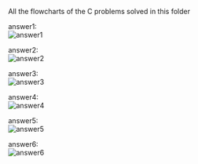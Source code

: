 All the flowcharts of the C problems solved in this folder

answer1: <br>
![answer1](https://github.com/muhammad1234-max/PfFall23/assets/75746019/b740f1a0-a7d3-4e66-bbc2-0beafae49a36) <br>

answer2: <br>
![answer2](https://github.com/muhammad1234-max/PfFall23/assets/75746019/4bd9a2a3-fe5d-4dec-b9c1-f7e44ae8252e) <br>

answer3: <br>
![answer3](https://github.com/muhammad1234-max/PfFall23/assets/75746019/7a197655-974c-41bd-ba32-8177264c5cce) <br>

answer4: <br>
![answer4](https://github.com/muhammad1234-max/PfFall23/assets/75746019/b0e5ae2e-04c6-4ef2-8c58-d7234b3105bc) <br>

answer5: <br>
![answer5](https://github.com/muhammad1234-max/PfFall23/assets/75746019/03d6c886-7882-4db9-9cd7-90c4e4202ea5) <br>

answer6: <br>
![answer6](https://github.com/muhammad1234-max/PfFall23/assets/75746019/fcc000e3-6c68-4ae3-97f6-73261d639081) <br>
